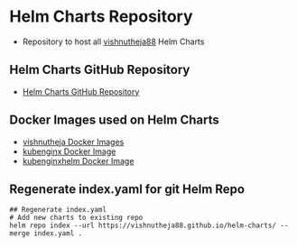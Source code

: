 # Helm Charts Repository
- Repository to host all [vishnutheja88](https://vishnutheja88.com) Helm Charts 

## Helm Charts GitHub Repository
- [Helm Charts GitHub Repository](https://github.com/vishnutheja88/helm-charts)

## Docker Images used on Helm Charts
- [vishnutheja Docker Images](https://github.com/vishnutheja88?tab=packages)
- [kubenginx Docker Image](https://github.com/users/vishnutheja88/packages/container/package/kubenginx)
- [kubenginxhelm Docker Image](https://github.com/users/vishnutheja88/packages/container/package/kubenginxhelm)

## Regenerate index.yaml for git Helm Repo
```t
## Regenerate index.yaml
# Add new charts to existing repo
helm repo index --url https://vishnutheja88.github.io/helm-charts/ --merge index.yaml .

```
